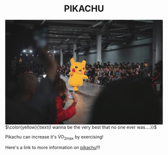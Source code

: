 <h1 align="center";">PIKACHU</h1>

<img align="right" width="600" src=pokemon_subfolder/pikachu.jpg >
<p align="left"> $\color{yellow}{\text{I wanna be the very best that no one ever was....}}$ </p>
<p align="left"> Pikachu can increase it's V&#775;O<sub>2max</sub> by exercising! </p>
<p> Here's a link to more information on <a href=pikachu_facts.md>pikachu</a>!!! </p>
